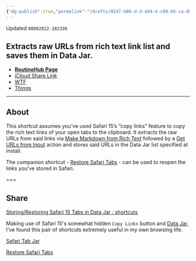 ```yaml
---
{"dg-publish":true,"permalink":"/drafts/0247-b86-d-3-a94-4-c99-b5-ca-855-e218-cf-947-2/","dgHomeLink":true,"dgPassFrontmatter":false}
---
```


Updated `08082022-182336`

## Extracts raw URLs from rich text link list and saves them in Data Jar.

- [**RoutineHub Page**](https://routinehub.co/shortcut/10868)
- [iCloud Share Link](https://www.icloud.com/shortcuts/5bd639a8c8894d32ba7f2a1d8fcc971b)
- [WTF](https://davidblue.wtf/drafts/0247B86D-3A94-4C99-B5CA-855E218CF947.html)
- [Things](things:///show?id=2feX3QEVhLJFwdxyg1kutJ)

---

## About

This shortcut assumes you’ve used Safari 15’s “copy links” feature to copy the rich text links of your open tabs to the clipboard. It extracts the raw URLs from said links via [Make Markdown from Rich Text](https://www.matthewcassinelli.com/actions/make-markdown-from-rich-text/) followed by a [Get URLs from Input](https://www.matthewcassinelli.com/actions/get-urls-from-input/) action and stores said URLs in the Data Jar list specified at install.

The companion shortcut - [Restore Safari Tabs](https://routinehub.co/shortcut/10869) - can be used to reopen the links you've stored in Safari.

===

## Share
[ Storing/Restoring Safari 15 Tabs in Data Jar : shortcuts](https://www.reddit.com/r/shortcuts/comments/s4le1m/storingrestoring_safari_15_tabs_in_data_jar/)

Making use of Safari 15's somewhat hidden `Copy Links` button and [Data Jar](https://datajar.app), I've found this pair of shortcuts extremely useful in my own browsing life.

[Safari Tab Jar](https://routinehub.co/shortcut/10868) 

[Restore Safari Tabs](https://routinehub.co/shortcut/10869)
